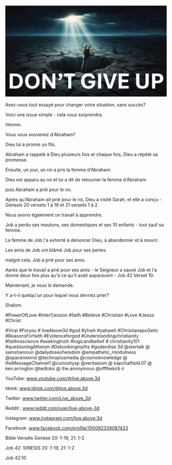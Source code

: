 ![Video cover image](../cover.jpg "cover photo")

Avez-vous tout essayé pour changer votre situation, sans succès?

Voici une issue simple - cela vous surprendra.

Hmmm.

Vous vous souvenez d'Abraham?

Dieu lui a promis un fils.

Abraham a rappelé à Dieu plusieurs fois et chaque fois, Dieu a répété sa promesse.

Ensuite, un jour, un roi a pris la femme d'Abraham.

Dieu est apparu au roi et lui a dit de retourner la femme d'Abraham.

puis Abraham a prié pour le roi.

Après qu'Abraham ait prié pour le roi, Dieu a visité Sarah, et elle a conçu - Genesis 20 versets 1 à 19 et 21 versets 1 à 2.

Nous avons également un travail à apprendre.

Job a perdu ses moutons, ses domestiques et ses 10 enfants - tout sauf sa femme.

La femme de Job l'a exhorté à dénoncer Dieu, à abandonner et à mourir.

Les amis de Job ont blâmé Job pour ses pertes.

malgré cela, Job a prié pour ses amis.

Après que le travail a prié pour ses amis - le Seigneur a sauvé Job et l'a donné deux fois plus qu'à ce qu'il avait auparavant - Job 42 Verset 10.

Maintenant, je vous le demande.

Y a-t-il quelqu'un pour lequel vous devriez prier?

Shalom.


#PowerOfLove #InterCession #faith #Believe #Christian #Love #Jesus #Christ

#Viral #Foryou # liveAbove3d #god #yhwh #yahweh #ChristianapoGetic #ReasonsForfaith #Evidenceforgod #Understandingchristianity #faithvsscience #seekingtruth #logicandbellief # christianity101 #questioningAtheism #Debunkingmyths #godandise 3d @startalk @ samshamoun @dailydoseofwisdom @empathetic_mindulness @spacerewind @technoplusmedia @cosmoknowledge @ theMessageChannel1 @curiositysp @veritasium @ kapchatfield.07 @ ken.arrington @tedtoks @ the.anonymous @offthekirb ir

YouTube: www.youtube.com/@live.above.3d


tiktok: www.tiktok.com/@live.above.3d

Twitter: www.twitter.com/Live_above_3d

Reddit : www.reddit.com/user/live-above-3d

Instagram: www.instagram.com/live.above.3d

Facebook: www.facebook.com/profile/100092339087423

Bible Versets   Genèse 20: 1-19, 21: 1-2

Job 42: 10NESIS 20: 1-19, 21: 1-2

Job 42:10


